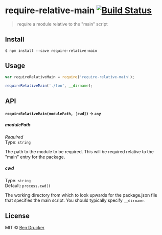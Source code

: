 # require-relative-main [![Build Status](https://travis-ci.org/bendrucker/require-relative-main.svg?branch=master)](https://travis-ci.org/bendrucker/require-relative-main)

> require a module relative to the "main" script

## Install

```
$ npm install --save require-relative-main
```


## Usage

```js
var requireRelativeMain = require('require-relative-main');

requireRelativeMain('./foo', __dirname);
```

## API

#### `requireRelativeMain(modulePath, [cwd])` -> `any`

##### modulePath

*Required*  
Type: `string`

The path to the module to be required. This will be required relative to the "main" entry for the package.

##### cwd

Type: `string`  
Default: `process.cwd()`

The working directory from which to look upwards for the package.json file that specifies the main script. You should typically specify `__dirname`.

## License

MIT © [Ben Drucker](http://bendrucker.me)
